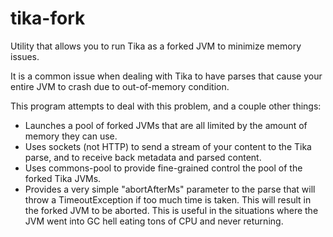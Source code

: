 # tika-fork

Utility that allows you to run Tika as a forked JVM to minimize memory issues.

It is a common issue when dealing with Tika to have parses that cause your entire JVM to crash due to out-of-memory condition.

This program attempts to deal with this problem, and a couple other things:

* Launches a pool of forked JVMs that are all limited by the amount of memory they can use.
* Uses sockets (not HTTP) to send a stream of your content to the Tika parse, and to receive back metadata and parsed content.
* Uses commons-pool to provide fine-grained control the pool of the forked Tika JVMs.
* Provides a very simple "abortAfterMs" parameter to the parse that will throw a TimeoutException if too much time is taken. This will result in the forked JVM to be aborted. This is useful in the situations where the JVM went into GC hell eating tons of CPU and never returning.